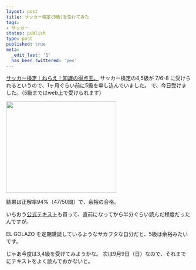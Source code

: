 ```yaml
---
layout: post
title: サッカー検定(5級)を受けてみた
tags:
- サッカー
status: publish
type: post
published: true
meta:
  _edit_last: '1'
  has_been_twittered: 'yes'
---
```

<a href="http://www.soccer-kentei.jp">サッカー検定｜ねらえ！知識の得点王。</a>
サッカー検定の4,5級が 7/6-8 に受けられるというので、1ヶ月ぐらい前に5級を申し込んでいました。
で、今日受けました。（5級まではweb上で受けられます）

<!--more-->

<a href="http://wo.skr.jp/images/uploads/2012/07/927cb3f7d21ea69d3e59d64c9157fd67.jpg"><img src="http://wo.skr.jp/images/uploads/2012/07/927cb3f7d21ea69d3e59d64c9157fd67-300x250.jpg" alt="" title="スクリーンショット 2012-07-08 14.53.05" width="300" height="250" class="alignnone size-medium wp-image-461" /></a>

結果は正解率94%（47/50問）で、余裕の合格。

いちおう<a href="http://www.soccer-kentei.jp/blog/material/text.html">公式テキスト</a>も買って、直前になってから半分ぐらい読んだ程度だったんですが。

EL GOLAZO を定期購読しているようなサカヲタな自分だと、5級は余裕みたいです。

じゃあ今度は3,4級を受けてみようかな。
次は9月9日（日）なので、それまでにテキストをよく読んでおかないと。
